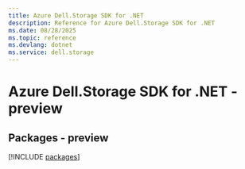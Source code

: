 ```yaml
---
title: Azure Dell.Storage SDK for .NET
description: Reference for Azure Dell.Storage SDK for .NET
ms.date: 08/28/2025
ms.topic: reference
ms.devlang: dotnet
ms.service: dell.storage
---
```

# Azure Dell.Storage SDK for .NET - preview
## Packages - preview
[!INCLUDE [packages](dell.storage-index.md)]